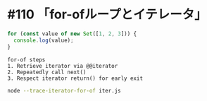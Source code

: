# #110 「for-ofループとイテレータ」

```javascript
for (const value of new Set([1, 2, 3])) {
  console.log(value);
}
```

```text
for-of steps
1. Retrieve iterator via @@iterator
2. Repeatedly call next()
3. Respect iterator return() for early exit
```

```bash
node --trace-iterator-for-of iter.js
```

